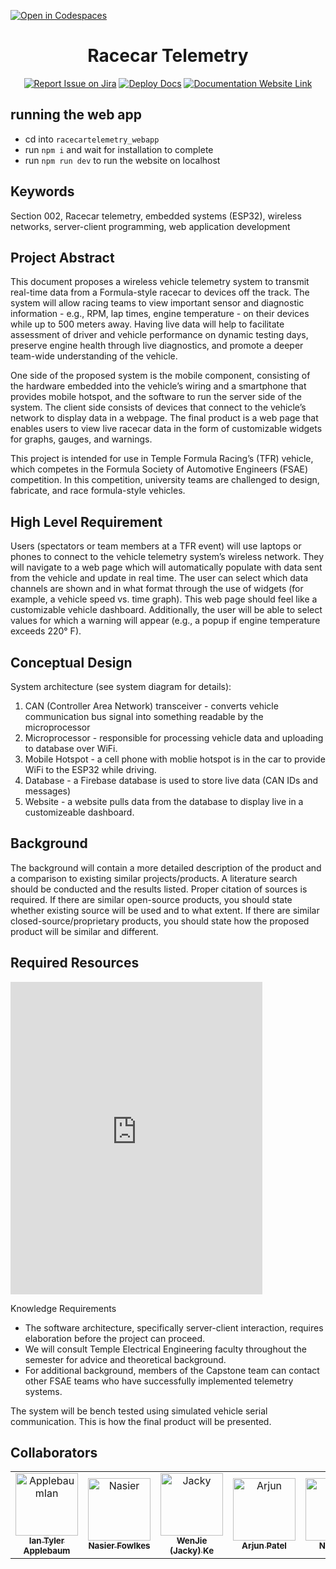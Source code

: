 [![Open in Codespaces](https://classroom.github.com/assets/launch-codespace-2972f46106e565e64193e422d61a12cf1da4916b45550586e14ef0a7c637dd04.svg)](https://classroom.github.com/open-in-codespaces?assignment_repo_id=15801646)

<div align="center">

# Racecar Telemetry
[![Report Issue on Jira](https://img.shields.io/badge/Report%20Issues-Jira-0052CC?style=flat&logo=jira-software)](https://temple-cis-projects-in-cs.atlassian.net/jira/software/c/projects/DT/issues)
[![Deploy Docs](https://github.com/ApplebaumIan/tu-cis-4398-docs-template/actions/workflows/deploy.yml/badge.svg)](https://github.com/ApplebaumIan/tu-cis-4398-docs-template/actions/workflows/deploy.yml)
[![Documentation Website Link](https://img.shields.io/badge/-Documentation%20Website-brightgreen)](https://applebaumian.github.io/tu-cis-4398-docs-template/)


</div>

## running the web app
 - cd into `racecartelemetry_webapp`
 - run `npm i` and wait for installation to complete
 - run `npm run dev` to run the website on localhost


## Keywords

Section 002, Racecar telemetry, embedded systems (ESP32), wireless networks, server-client programming, web application development

## Project Abstract

This document proposes a wireless vehicle telemetry system to transmit real-time data from a Formula-style racecar to devices off the track. The system will allow racing teams to view important sensor and diagnostic information - e.g., RPM, lap times, engine temperature - on their devices while up to 500 meters away. Having live data will help to facilitate assessment of driver and vehicle performance on dynamic testing days, preserve engine health through live diagnostics, and promote a deeper team-wide understanding of the vehicle.

One side of the proposed system is the mobile component, consisting of the hardware embedded into the vehicle’s wiring and a smartphone that provides mobile hotspot, and the software to run the server side of the system. The client side consists of devices that connect to the vehicle’s network to display data in a webpage. The final product is a web page that enables users to view live racecar data in the form of customizable widgets for graphs, gauges, and warnings. 

This project is intended for use in Temple Formula Racing’s (TFR) vehicle, which competes in the Formula Society of Automotive Engineers (FSAE) competition. In this competition, university teams are challenged to design, fabricate, and race formula-style vehicles.

## High Level Requirement

Users (spectators or team members at a TFR event) will use laptops or phones to connect to the vehicle telemetry system’s wireless network. They will navigate to a web page which will automatically populate with data sent from the vehicle and update in real time. The user can select which data channels are shown and in what format through the use of widgets (for example, a vehicle speed vs. time graph). This web page should feel like a customizable vehicle dashboard. Additionally, the user will be able to select values for which a warning will appear (e.g., a popup if engine temperature exceeds 220° F).

## Conceptual Design

System architecture (see system diagram for details):

1. CAN (Controller Area Network) transceiver - converts vehicle communication bus signal into something readable by the microprocessor
2. Microprocessor - responsible for processing vehicle data and uploading to database over WiFi. 
3. Mobile Hotspot - a cell phone with moblie hotspot is in the car to provide WiFi to the ESP32 while driving. 
4. Database - a Firebase database is used to store live data (CAN IDs and messages)
5. Website - a website pulls data from the database to display live in a customizeable dashboard.

## Background

The background will contain a more detailed description of the product and a comparison to existing similar projects/products. A literature search should be conducted and the results listed. Proper citation of sources is required. If there are similar open-source products, you should state whether existing source will be used and to what extent. If there are similar closed-source/proprietary products, you should state how the proposed product will be similar and different.

## Required Resources

<iframe src="https://docs.google.com/spreadsheets/d/e/2PACX-1vRPmqrR1D0rSadeonzcJYDSI9_54YGbKhxfEFePVx_G_DNKT3bhswWF8M95XYecuXjWSqct2AxIOJHy/pubhtml?widget=true&amp;headers=false" frameborder="0" width="80%" height="500"></iframe>

Knowledge Requirements
- The software architecture, specifically server-client interaction, requires elaboration before the project can proceed. 
- We will consult Temple Electrical Engineering faculty throughout the semester for advice and theoretical background. 
- For additional background, members of the Capstone team can contact other FSAE teams who have successfully implemented telemetry systems.

The system will be bench tested using simulated vehicle serial communication. This is how the final product will be presented.

## Collaborators

[//]: # ( readme: collaborators -start )
<table>
<tr>
    <td align="center">
        <a href="https://github.com/ApplebaumIan">
            <img src="https://avatars.githubusercontent.com/u/9451941?v=4" width="100;" alt="ApplebaumIan"/>
            <br />
            <sub><b>Ian Tyler Applebaum</b></sub>
        </a>
    </td>
    <td align="center">
        <a href="https://github.com/NasierF">
            <img src="" width="100;" alt="Nasier"/>
            <br />
            <sub><b>Nasier Fowlkes</b></sub>
        </a>
    </td>
    <td align="center">
        <a href="https://github.com/WJ2K">
            <img src="" width="100;" alt="Jacky"/>
            <br />
            <sub><b>WenJie (Jacky) Ke</b></sub>
        </a>
    </td>
    <td align="center">
        <a href="https://github.com/arjunpatel5">
            <img src="" width="100;" alt="Arjun"/>
            <br />
            <sub><b>Arjun Patel</b></sub>
        </a>
    </td>
    <td align="center">
        <a href="https://github.com/nick-pell">
            <img src="" width="100;" alt="Nick"/>
            <br />
            <sub><b>Nick Pell</b></sub>
        </a>
    </td>
    <td align="center">
        <a href="https://github.com/ajreisc">
            <img src="" width="100;" alt="Arianna"/>
            <br />
            <sub><b>Arianna Reischer</b></sub>
        </a>
    </td>
    <td align="center">
        <a href="https://github.com/dennis-yeom">
            <img src="" width="100;" alt="Dennis"/>
            <br />
            <sub><b>Dennis Yeom</b></sub>
        </a>
    </td></tr>
</table>

[//]: # ( readme: collaborators -end )
